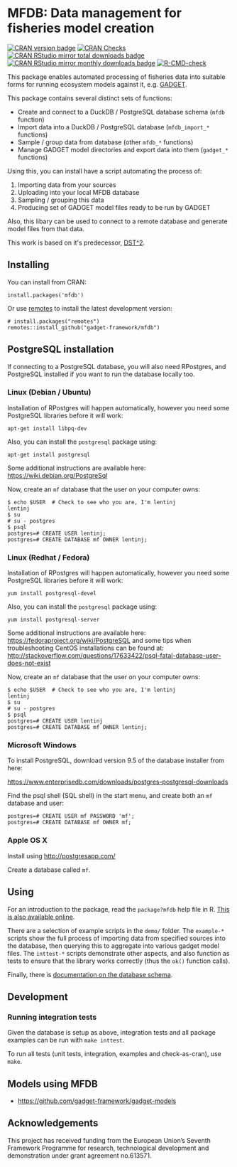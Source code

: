 MFDB: Data management for fisheries model creation
==================================================

[![CRAN version badge](https://img.shields.io/cran/v/mfdb.svg)](https://cran.r-project.org/package=mfdb)
[![CRAN Checks](https://cranchecks.info/badges/summary/mfdb)](https://cran.r-project.org/web/checks/check_results_mfdb.html)
[![CRAN RStudio mirror total downloads badge](https://cranlogs.r-pkg.org/badges/grand-total/mfdb?color=001577)](https://cran.r-project.org/package=mfdb)
[![CRAN RStudio mirror monthly downloads badge](https://cranlogs.r-pkg.org/badges/mfdb?color=001577)](https://cran.r-project.org/package=mfdb)
[![R-CMD-check](https://github.com/gadget-framework/mfdb/workflows/R-CMD-check/badge.svg)](https://github.com/gadget-framework/mfdb/actions)

This package enables automated processing of fisheries data into suitable forms
for running ecosystem models against it, e.g. [GADGET](http://www.hafro.is/gadget/).

This package contains several distinct sets of functions:

* Create and connect to a DuckDB / PostgreSQL database schema (``mfdb`` function)
* Import data into a DuckDB / PostgreSQL database (``mfdb_import_*`` functions)
* Sample / group data from database (other ``mfdb_*`` functions)
* Manage GADGET model directories and export data into them (``gadget_*`` functions)

Using this, you can install have a script automating the process of:

1. Importing data from your sources
2. Uploading into your local MFDB database
3. Sampling / grouping this data
4. Producing set of GADGET model files ready to be run by GADGET

Also, this libary can be used to connect to a remote database and generate
model files from that data.

This work is based on it's predecessor, [DST^2](http://www.hafro.is/dst2/).

Installing
----------

You can install from CRAN:

    install.packages('mfdb')

Or use [remotes](https://cran.r-project.org/package=remotes) to install the latest development version:

    # install.packages("remotes")
    remotes::install_github("gadget-framework/mfdb")

PostgreSQL installation
-----------------------

If connecting to a PostgreSQL database, you will also need RPostgres, and
PostgreSQL installed if you want to run the database locally too.

### Linux (Debian / Ubuntu)

Installation of RPostgres will happen automatically, however you need some
PostgreSQL libraries before it will work:

    apt-get install libpq-dev

Also, you can install the ``postgresql`` package using:

    apt-get install postgresql

Some additional instructions are available here: https://wiki.debian.org/PostgreSql

Now, create an ``mf`` database that the user on your computer owns:

    $ echo $USER  # Check to see who you are, I'm lentinj
    lentinj
    $ su
    # su - postgres
    $ psql
    postgres=# CREATE USER lentinj;
    postgres=# CREATE DATABASE mf OWNER lentinj;

### Linux (Redhat / Fedora)

Installation of RPostgres will happen automatically, however you need some
PostgreSQL libraries before it will work:

    yum install postgresql-devel

Also, you can install the ``postgresql`` package using:

    yum install postgresql-server

Some additional instructions are available here: https://fedoraproject.org/wiki/PostgreSQL and some tips when troubleshooting CentOS installations can be found at: http://stackoverflow.com/questions/17633422/psql-fatal-database-user-does-not-exist

Now, create an ``mf`` database that the user on your computer owns:

    $ echo $USER  # Check to see who you are, I'm lentinj
    lentinj
    $ su
    # su - postgres
    $ psql
    postgres=# CREATE USER lentinj
    postgres=# CREATE DATABASE mf OWNER lentinj;

### Microsoft Windows

To install PostgreSQL, download version 9.5 of the database installer from here:

https://www.enterprisedb.com/downloads/postgres-postgresql-downloads

Find the psql shell (SQL shell) in the start menu, and create both an ``mf`` database and user:

    postgres=# CREATE USER mf PASSWORD 'mf';
    postgres=# CREATE DATABASE mf OWNER mf;

### Apple OS X

Install using http://postgresapp.com/

Create a database called ``mf``.

Using
-----

For an introduction to the package, read the ``package?mfdb`` help file in R.
[This is also available online](https://gadget-framework.github.io/mfdb/).

There are a selection of example scripts in the ``demo/`` folder. The
``example-*`` scripts show the full process of importing data from specified
sources into the database, then querying this to aggregate into various gadget
model files. The ``inttest-*`` scripts demonstrate other aspects, and also
function as tests to ensure that the library works correctly (thus the ``ok()``
function calls).

Finally, there is [documentation on the database schema](https://gadget-framework.github.io/mfdb/schema/).

Development
-----------

### Running integration tests

Given the database is setup as above, integration tests and all package
examples can be run with ``make inttest``.

To run all tests (unit tests, integration, examples and check-as-cran), use
``make``.

Models using MFDB
-----------------

* https://github.com/gadget-framework/gadget-models

Acknowledgements
----------------

This project has received funding from the European Union’s Seventh Framework
Programme for research, technological development and demonstration under grant
agreement no.613571.
